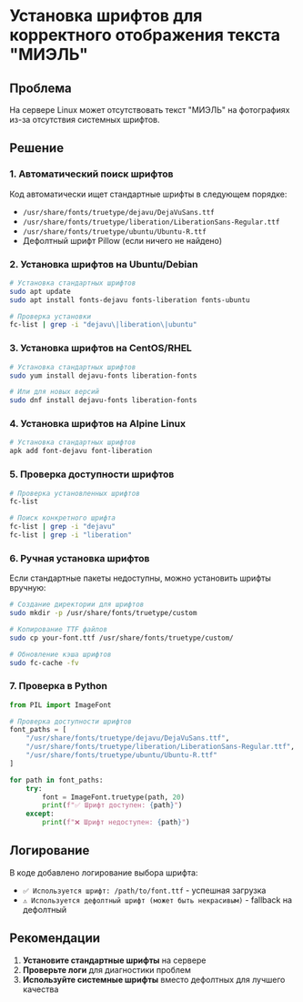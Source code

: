 # Установка шрифтов для корректного отображения текста "МИЭЛЬ"

## Проблема
На сервере Linux может отсутствовать текст "МИЭЛЬ" на фотографиях из-за отсутствия системных шрифтов.

## Решение

### 1. Автоматический поиск шрифтов
Код автоматически ищет стандартные шрифты в следующем порядке:
- `/usr/share/fonts/truetype/dejavu/DejaVuSans.ttf`
- `/usr/share/fonts/truetype/liberation/LiberationSans-Regular.ttf`
- `/usr/share/fonts/truetype/ubuntu/Ubuntu-R.ttf`
- Дефолтный шрифт Pillow (если ничего не найдено)

### 2. Установка шрифтов на Ubuntu/Debian
```bash
# Установка стандартных шрифтов
sudo apt update
sudo apt install fonts-dejavu fonts-liberation fonts-ubuntu

# Проверка установки
fc-list | grep -i "dejavu\|liberation\|ubuntu"
```

### 3. Установка шрифтов на CentOS/RHEL
```bash
# Установка стандартных шрифтов
sudo yum install dejavu-fonts liberation-fonts

# Или для новых версий
sudo dnf install dejavu-fonts liberation-fonts
```

### 4. Установка шрифтов на Alpine Linux
```bash
# Установка стандартных шрифтов
apk add font-dejavu font-liberation
```

### 5. Проверка доступности шрифтов
```bash
# Проверка установленных шрифтов
fc-list

# Поиск конкретного шрифта
fc-list | grep -i "dejavu"
fc-list | grep -i "liberation"
```

### 6. Ручная установка шрифтов
Если стандартные пакеты недоступны, можно установить шрифты вручную:

```bash
# Создание директории для шрифтов
sudo mkdir -p /usr/share/fonts/truetype/custom

# Копирование TTF файлов
sudo cp your-font.ttf /usr/share/fonts/truetype/custom/

# Обновление кэша шрифтов
sudo fc-cache -fv
```

### 7. Проверка в Python
```python
from PIL import ImageFont

# Проверка доступности шрифтов
font_paths = [
    "/usr/share/fonts/truetype/dejavu/DejaVuSans.ttf",
    "/usr/share/fonts/truetype/liberation/LiberationSans-Regular.ttf",
    "/usr/share/fonts/truetype/ubuntu/Ubuntu-R.ttf"
]

for path in font_paths:
    try:
        font = ImageFont.truetype(path, 20)
        print(f"✅ Шрифт доступен: {path}")
    except:
        print(f"❌ Шрифт недоступен: {path}")
```

## Логирование
В коде добавлено логирование выбора шрифта:
- `✅ Используется шрифт: /path/to/font.ttf` - успешная загрузка
- `⚠️ Используется дефолтный шрифт (может быть некрасивым)` - fallback на дефолтный

## Рекомендации
1. **Установите стандартные шрифты** на сервере
2. **Проверьте логи** для диагностики проблем
3. **Используйте системные шрифты** вместо дефолтных для лучшего качества
